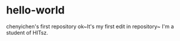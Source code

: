 # hello-world
chenyichen's first repository
ok~It's my first edit in repository~
I'm a student of HITsz.
